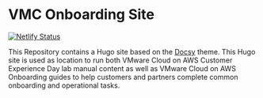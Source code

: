 # VMC Onboarding Site

[![Netlify Status](https://api.netlify.com/api/v1/badges/ee20ad01-0f07-42ac-8acf-26a1d783eb7f/deploy-status)](https://app.netlify.com/sites/vmc-onboarding/deploys)

This Repository contains a Hugo site based on the [Docsy](https://github.com/google/docsy) theme. This Hugo site is used as location to run both VMware Cloud on AWS Customer Experience Day lab manual content as well as VMware Cloud on AWS Onboarding guides to help customers and partners complete common onboarding and operational tasks.
